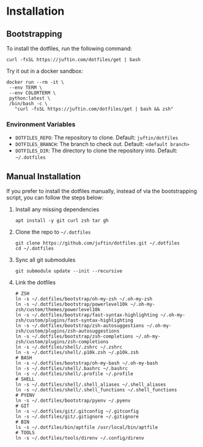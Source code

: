 # Installation

## Bootstrapping

To install the dotfiles, run the following command:

```shell
curl -fsSL https://juftin.com/dotfiles/get | bash
```

Try it out in a docker sandbox:

```shell
docker run --rm -it \
 --env TERM \
 --env COLORTERM \
 python:latest \
 /bin/bash -c \
   "curl -fsSL https://juftin.com/dotfiles/get | bash && zsh"
```

### Environment Variables

-   `DOTFILES_REPO`: The repository to clone. Default: `juftin/dotfiles`
-   `DOTFILES_BRANCH`: The branch to check out. Default: `<default branch>`
-   `DOTFILES_DIR`: The directory to clone the repository into. Default: `~/.dotfiles`

## Manual Installation

If you prefer to install the dotfiles manually,
instead of via the bootstrapping script, you can follow
the steps below:

1. Install any missing dependencies

    ```shell
    apt install -y git curl zsh tar gh
    ```

2. Clone the repo to `~/.dotfiles`

    ```shell
    git clone https://github.com/juftin/dotfiles.git ~/.dotfiles
    cd ~/.dotfiles
    ```

3. Sync all git submodules

    ```shell
    git submodule update --init --recursive
    ```

4. Link the dotfiles

    ```shell
    # ZSH
    ln -s ~/.dotfiles/bootstrap/oh-my-zsh ~/.oh-my-zsh
    ln -s ~/.dotfiles/bootstrap/powerlevel10k ~/.oh-my-zsh/custom/themes/powerlevel10k
    ln -s ~/.dotfiles/bootstrap/fast-syntax-highlighting ~/.oh-my-zsh/custom/plugins/fast-syntax-highlighting
    ln -s ~/.dotfiles/bootstrap/zsh-autosuggestions ~/.oh-my-zsh/custom/plugins/zsh-autosuggestions
    ln -s ~/.dotfiles/bootstrap/zsh-completions ~/.oh-my-zsh/custom/plugins/zsh-completions
    ln -s ~/.dotfiles/shell/.zshrc ~/.zshrc
    ln -s ~/.dotfiles/shell/.p10k.zsh ~/.p10k.zsh
    # BASH
    ln -s ~/.dotfiles/bootstrap/oh-my-bash ~/.oh-my-bash
    ln -s ~/.dotfiles/shell/.bashrc ~/.bashrc
    ln -s ~/.dotfiles/shell/.profile ~/.profile
    # SHELL
    ln -s ~/.dotfiles/shell/.shell_aliases ~/.shell_aliases
    ln -s ~/.dotfiles/shell/.shell_functions ~/.shell_functions
    # PYENV
    ln -s ~/.dotfiles/bootstrap/pyenv ~/.pyenv
    # GIT
    ln -s ~/.dotfiles/git/.gitconfig ~/.gitconfig
    ln -s ~/.dotfiles/git/.gitignore ~/.gitignore
    # BIN
    ls -s ~/.dotfiles/bin/aptfile /usr/local/bin/aptfile
    # TOOLS
    ln -s ~/.dotfiles/tools/direnv ~/.config/direnv
    ```
